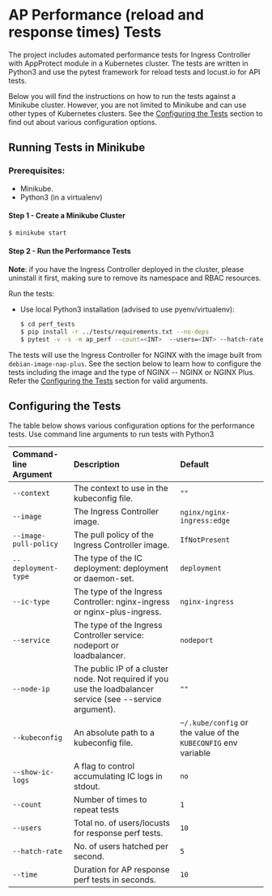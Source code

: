 # AP Performance (reload and response times) Tests

The project includes automated performance tests for Ingress Controller with AppProtect module in a Kubernetes cluster. The tests are written in Python3 and use the pytest framework for reload tests and locust.io for API tests.

Below you will find the instructions on how to run the tests against a Minikube cluster. However, you are not limited to Minikube and can use other types of Kubernetes clusters. See the [Configuring the Tests](#configuring-the-tests) section to find out about various configuration options.

## Running Tests in Minikube

### Prerequisites:

* Minikube.
* Python3 (in a virtualenv)

#### Step 1 - Create a Minikube Cluster

```bash
$ minikube start
```

#### Step 2 - Run the Performance Tests

**Note**: if you have the Ingress Controller deployed in the cluster, please uninstall it first, making sure to remove its namespace and RBAC resources.

Run the tests:

* Use local Python3 installation (advised to use pyenv/virtualenv):
    ```bash
    $ cd perf_tests
    $ pip install -r ../tests/requirements.txt --no-deps
    $ pytest -v -s -m ap_perf --count=<INT>  --users=<INT> --hatch-rate=<INT> --time=<INT>
    ```

The tests will use the Ingress Controller for NGINX with the image built from `debian-image-nap-plus`. See the section below to learn how to configure the tests including the image and the type of NGINX -- NGINX or NGINX Plus.
Refer the [Configuring the Tests](#configuring-the-tests) section for valid arguments.

## Configuring the Tests

The table below shows various configuration options for the performance tests. Use command line arguments to run tests with Python3

| Command-line Argument | Description | Default |
| :----------------------- | :------------ | :----------------------- |
| `--context` | The context to use in the kubeconfig file. | `""` |
| `--image` | The Ingress Controller image. | `nginx/nginx-ingress:edge` |
| `--image-pull-policy` | The pull policy of the Ingress Controller image. | `IfNotPresent` |
| `--deployment-type` | The type of the IC deployment: deployment or daemon-set. | `deployment` |
| `--ic-type` | The type of the Ingress Controller: nginx-ingress or nginx-plus-ingress. | `nginx-ingress` |
| `--service` | The type of the Ingress Controller service: nodeport or loadbalancer. | `nodeport` |
| `--node-ip` | The public IP of a cluster node. Not required if you use the loadbalancer service (see --service argument). | `""` |
| `--kubeconfig` | An absolute path to a kubeconfig file. | `~/.kube/config` or the value of the `KUBECONFIG` env variable |
| `--show-ic-logs` | A flag to control accumulating IC logs in stdout. | `no` |
| `--count` | Number of times to repeat tests | `1` |
| `--users` | Total no. of users/locusts for response perf tests. | `10` |
| `--hatch-rate` | No. of users hatched per second. | `5` |
| `--time` | Duration for AP response perf tests in seconds. | `10` |
